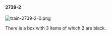 #### 2739-2
![train-2739-2-0.png](https://github.com/lil-lab/nlvr/raw/master/nlvr/train/images/42/train-2739-2-0.png "train-2739-2-0.png")

There is a box with 3 items of which 2 are black.
